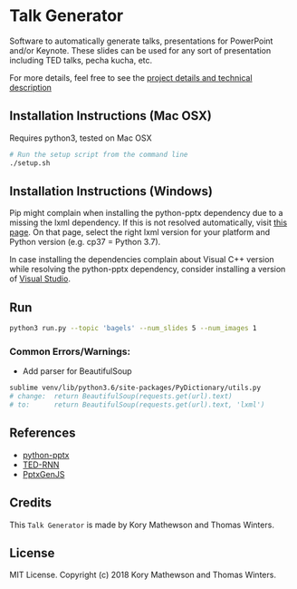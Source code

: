 # Talk Generator

Software to automatically generate talks, presentations for PowerPoint and/or Keynote. These slides can be used for any sort of presentation including TED talks, pecha kucha, etc. 

For more details, feel free to see the [project details and technical description](https://docs.google.com/document/d/1R7v6XELpqCwPH3kZzZHefAY1GiL32_wRhQOT8PpzEys/edit?usp=sharing)

## Installation Instructions (Mac OSX)

Requires python3, tested on Mac OSX

```sh
# Run the setup script from the command line
./setup.sh
```

## Installation Instructions (Windows)

Pip might complain when installing the python-pptx dependency due to a missing the lxml dependency.
If this is not resolved automatically, visit [this page](https://www.lfd.uci.edu/~gohlke/pythonlibs/#lxml).
On that page, select the right lxml version for your platform and Python version (e.g. cp37 = Python 3.7).

In case installing the dependencies complain about Visual C++ version while resolving the python-pptx dependency,
consider installing a version of [Visual Studio](https://docs.microsoft.com/en-us/visualstudio/install/install-visual-studio).

## Run

```sh
python3 run.py --topic 'bagels' --num_slides 5 --num_images 1
```

### Common Errors/Warnings:

* Add parser for BeautifulSoup

```sh
sublime venv/lib/python3.6/site-packages/PyDictionary/utils.py
# change:  return BeautifulSoup(requests.get(url).text)
# to: 	   return BeautifulSoup(requests.get(url).text, 'lxml')
```

## References

* [python-pptx](https://github.com/scanny/python-pptx)
* [TED-RNN](https://github.com/samim23/TED-RNN)
* [PptxGenJS](https://gitbrent.github.io/PptxGenJS/docs/quick-start.html)

## Credits

This ``Talk Generator`` is made by Kory Mathewson and Thomas Winters.

## License

MIT License. Copyright (c) 2018 Kory Mathewson and Thomas Winters.